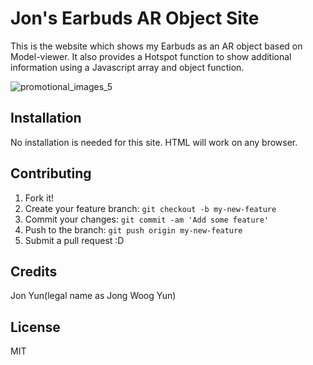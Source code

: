 # Jon's Earbuds AR Object Site

This is the website which shows my Earbuds as an AR object based on Model-viewer.
It also provides a Hotspot function to show additional information using a Javascript array and object function.

![promotional_images_5](https://github.com/jonwyun/Yun_JongWoog_Earbuds_Repo/assets/113542871/cd7a915b-5e76-4ae3-8717-80de38886436)


## Installation

No installation is needed for this site. HTML will work on any browser.

## Contributing

1. Fork it!
2. Create your feature branch: `git checkout -b my-new-feature`
3. Commit your changes: `git commit -am 'Add some feature'`
4. Push to the branch: `git push origin my-new-feature`
5. Submit a pull request :D


## Credits

Jon Yun(legal name as Jong Woog Yun)


## License

MIT 
